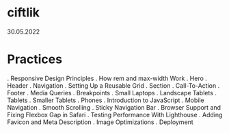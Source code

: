 # ciftlik
30.05.2022
# Practices
. Responsive Design Principles
. How rem and max-width Work
. Hero
. Header
. Navigation
. Setting Up a Reusable Grid
. Section
. Call-To-Action
. Footer
. Media Queries
. Breakpoints
. Small Laptops
. Landscape Tablets
. Tablets
. Smaller Tablets
. Phones
. Introduction to JavaScript
. Mobile Navigation
. Smooth Scrolling
. Sticky Navigation Bar
. Browser Support and Fixing Flexbox Gap in Safari
. Testing Performance With Lighthouse
. Adding Favicon and Meta Description
. Image Optimizations
. Deployment
